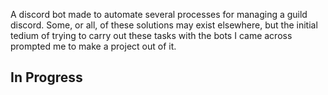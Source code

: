 A discord bot made to automate several processes for managing a guild discord. Some, or all, of these solutions may exist elsewhere, but the initial tedium of trying to carry out these tasks with the bots I came across prompted me to make a project out of it.

## In Progress
